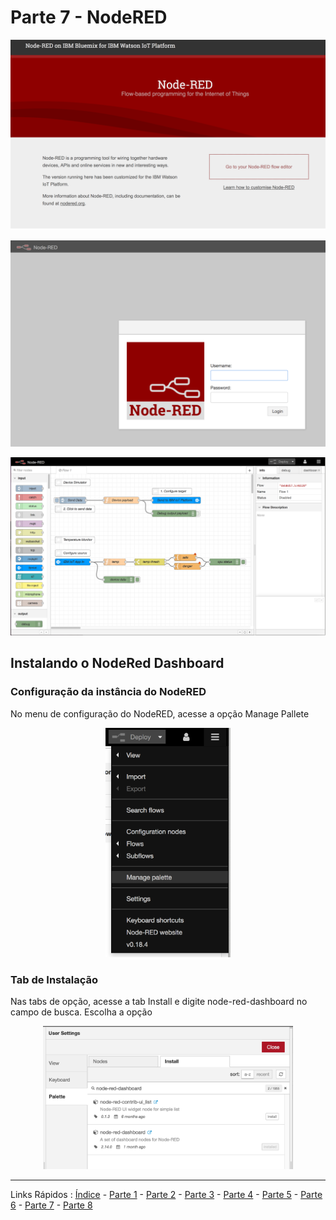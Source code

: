 # Parte 7 - NodeRED

<p align="center">
<img src="https://github.com/cesariojr/iotmeetup/blob/master/content/nodered01.png" width="600">
</p>

<p align="center">
<img src="https://github.com/cesariojr/iotmeetup/blob/master/content/nodered02.png" width="600">
</p>

<p align="center">
<img src="https://github.com/cesariojr/iotmeetup/blob/master/content/nodered03.png" width="600">
</p>

## Instalando o NodeRed Dashboard

### Configuração da instância do NodeRED

No menu de configuração do NodeRED, acesse a opção Manage Pallete

<p align="center">
<img src="https://github.com/cesariojr/iotmeetup/blob/master/content/nodered04.png" width="200">
</p>

### Tab de Instalação

Nas tabs de opção, acesse a tab Install e digite node-red-dashboard no campo de busca. Escolha a opção

<p align="center">
<img src="https://github.com/cesariojr/iotmeetup/blob/master/content/nodered05.png" width="400">
</p>

***
Links Rápidos :
[Índice](https://github.com/cesariojr/iotmeetup/) - [Parte 1](/content/intro.md) - [Parte 2](/content/prereq.md) - [Parte 3](/content/boilerplate.md) - [Parte 4](/content/platform.md) - [Parte 5](/content/device.md) - [Parte 6](/content/view.md) - [Parte 7](/content/nodered.md) - [Parte 8](/content/next.md)
